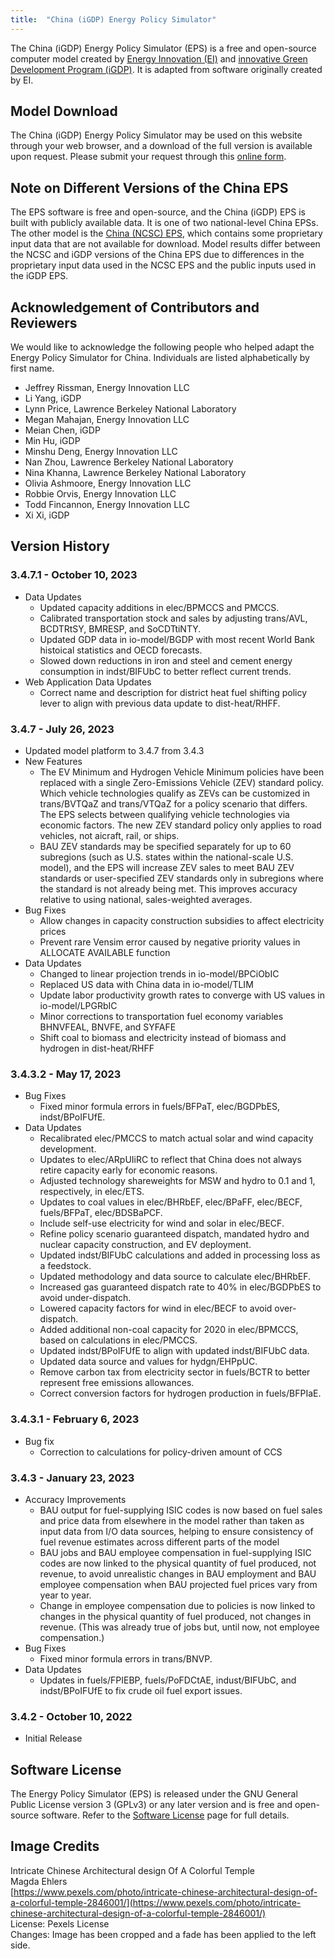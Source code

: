 ```yaml
---
title:  "China (iGDP) Energy Policy Simulator"
---
```


The China (iGDP) Energy Policy Simulator (EPS) is a free and open-source computer model created by [Energy Innovation (EI)](https://energyinnovation.org/) and [innovative Green Development Program (iGDP)](http://www.igdp.cn/).  It is adapted from software originally created by EI.

## Model Download

The China (iGDP) Energy Policy Simulator may be used on this website through your web browser, and a download of the full version is available upon request. Please submit your request through this [online form](https://wkf.ms/3hIh7YF).

## Note on Different Versions of the China EPS

The EPS software is free and open-source, and the China (iGDP) EPS is built with publicly available data. It is one of two national-level China EPSs. The other model is the [China (NCSC) EPS](https://energypolicy.solutions/home/china/en), which contains some proprietary input data that are not available for download. Model results differ between the NCSC and iGDP versions of the China EPS due to differences in the proprietary input data used in the NCSC EPS and the public inputs used in the iGDP EPS.

## Acknowledgement of Contributors and Reviewers

We would like to acknowledge the following people who helped adapt the Energy Policy Simulator for China. Individuals are listed alphabetically by first name.

* Jeffrey Rissman, Energy Innovation LLC
* Li Yang, iGDP
* Lynn Price, Lawrence Berkeley National Laboratory
* Megan Mahajan, Energy Innovation LLC
* Meian Chen, iGDP
* Min Hu, iGDP
* Minshu Deng, Energy Innovation LLC
* Nan Zhou, Lawrence Berkeley National Laboratory
* Nina Khanna, Lawrence Berkeley National Laboratory
* Olivia Ashmoore, Energy Innovation LLC
* Robbie Orvis, Energy Innovation LLC
* Todd Fincannon, Energy Innovation LLC
* Xi Xi, iGDP

## Version History

### **3.4.7.1 - October 10, 2023**

* Data Updates
  * Updated capacity additions in elec/BPMCCS and PMCCS.
  * Calibrated transportation stock and sales by adjusting trans/AVL, BCDTRtSY, BMRESP, and SoCDTtiNTY.
  * Updated GDP data in io-model/BGDP with most recent World Bank histoical statistics and OECD forecasts.
  * Slowed down reductions in iron and steel and cement energy consumption in indst/BIFUbC to better reflect current trends.
* Web Application Data Updates
  * Correct name and description for district heat fuel shifting policy lever to align with previous data update to dist-heat/RHFF.
  

### **3.4.7 - July 26, 2023**

* Updated model platform to 3.4.7 from 3.4.3
* New Features
  * The EV Minimum and Hydrogen Vehicle Minimum policies have been replaced with a single Zero-Emissions Vehicle (ZEV) standard policy. Which vehicle technologies qualify as ZEVs can be customized in trans/BVTQaZ and trans/VTQaZ for a policy scenario that differs. The EPS selects between qualifying vehicle technologies via economic factors. The new ZEV standard policy only applies to road vehicles, not aicraft, rail, or ships.
  * BAU ZEV standards may be specified separately for up to 60 subregions (such as U.S. states within the national-scale U.S. model), and the EPS will increase ZEV sales to meet BAU ZEV standards or user-specified ZEV standards only in subregions where the standard is not already being met. This improves accuracy relative to using national, sales-weighted averages.
* Bug Fixes
  * Allow changes in capacity construction subsidies to affect electricity prices
  * Prevent rare Vensim error caused by negative priority values in ALLOCATE AVAILABLE function
* Data Updates
  * Changed to linear projection trends in io-model/BPCiObIC
  * Replaced US data with China data in io-model/TLIM
  * Update labor productivity growth rates to converge with US values in io-model/LPGRbIC
  * Minor corrections to transportation fuel economy variables BHNVFEAL, BNVFE, and SYFAFE
  * Shift coal to biomass and electricity instead of biomass and hydrogen in dist-heat/RHFF


### **3.4.3.2 - May 17, 2023**
* Bug Fixes
  * Fixed minor formula errors in fuels/BFPaT, elec/BGDPbES, indst/BPoIFUfE.
* Data Updates
  * Recalibrated elec/PMCCS to match actual solar and wind capacity development.
  * Updates to elec/ARpUIiRC to reflect that China does not always retire capacity early for economic reasons.
  * Adjusted technology shareweights for MSW and hydro to 0.1 and 1, respectively, in elec/ETS.
  * Updates to coal values in elec/BHRbEF, elec/BPaFF, elec/BECF, fuels/BFPaT, elec/BDSBaPCF.
  * Include self-use electricity for wind and solar in elec/BECF.
  * Refine policy scenario guaranteed dispatch, mandated hydro and nuclear capacity construction, and EV deployment.
  * Updated indst/BIFUbC calculations and added in processing loss as a feedstock.
  * Updated methodology and data source to calculate elec/BHRbEF.
  * Increased gas guaranteed dispatch rate to 40% in elec/BGDPbES to avoid under-dispatch.
  * Lowered capacity factors for wind in elec/BECF to avoid over-dispatch.
  * Added additional non-coal capacity for 2020 in elec/BPMCCS, based on calculations in elec/PMCCS.
  * Updated indst/BPoIFUfE to align with updated indst/BIFUbC data.
  * Updated data source and values for hydgn/EHPpUC.
  * Remove carbon tax from electricity sector in fuels/BCTR to better represent free emissions allowances.
  * Correct conversion factors for hydrogen production in fuels/BFPIaE.

### **3.4.3.1 - February 6, 2023**
* Bug fix
  * Correction to calculations for policy-driven amount of CCS

### **3.4.3 - January 23, 2023**

* Accuracy Improvements
  * BAU output for fuel-supplying ISIC codes is now based on fuel sales and price data from elsewhere in the model rather than taken as input data from I/O data sources, helping to ensure consistency of fuel revenue estimates across different parts of the model
  * BAU jobs and BAU employee compensation in fuel-supplying ISIC codes are now linked to the physical quantity of fuel produced, not revenue, to avoid unrealistic changes in BAU employment and BAU employee compensation when BAU projected fuel prices vary from year to year.
  * Change in employee compensation due to policies is now linked to changes in the physical quantity of fuel produced, not changes in revenue.  (This was already true of jobs but, until now, not employee compensation.)
* Bug Fixes
  * Fixed minor formula errors in trans/BNVP.
* Data Updates
  * Updates in fuels/FPIEBP, fuels/PoFDCtAE, indust/BIFUbC, and indst/BPoIFUfE to fix crude oil fuel export issues.
  
### **3.4.2 - October 10, 2022**

* Initial Release

## Software License

The Energy Policy Simulator (EPS) is released under the GNU General Public License version 3 (GPLv3) or any later version and is free and open-source software.  Refer to the [Software License](../software-license) page for full details.

## Image Credits
Intricate Chinese Architectural design Of A Colorful Temple<br/>
Magda Ehlers<br/>
[https://www.pexels.com/photo/intricate-chinese-architectural-design-of-a-colorful-temple-2846001/](https://www.pexels.com/photo/intricate-chinese-architectural-design-of-a-colorful-temple-2846001/)<br/>
License: Pexels License<br/>
Changes: Image has been cropped and a fade has been applied to the left side.<br/>
